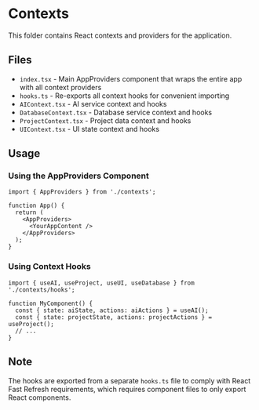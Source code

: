 # Contexts

This folder contains React contexts and providers for the application.

## Files

- `index.tsx` - Main AppProviders component that wraps the entire app with all context providers
- `hooks.ts` - Re-exports all context hooks for convenient importing
- `AIContext.tsx` - AI service context and hooks
- `DatabaseContext.tsx` - Database service context and hooks  
- `ProjectContext.tsx` - Project data context and hooks
- `UIContext.tsx` - UI state context and hooks

## Usage

### Using the AppProviders Component

```tsx
import { AppProviders } from './contexts';

function App() {
  return (
    <AppProviders>
      <YourAppContent />
    </AppProviders>
  );
}
```

### Using Context Hooks

```tsx
import { useAI, useProject, useUI, useDatabase } from './contexts/hooks';

function MyComponent() {
  const { state: aiState, actions: aiActions } = useAI();
  const { state: projectState, actions: projectActions } = useProject();
  // ...
}
```

## Note

The hooks are exported from a separate `hooks.ts` file to comply with React Fast Refresh requirements, which requires component files to only export React components.
